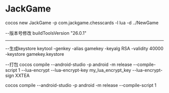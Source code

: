 # JackGame

cocos new JackGame -p com.jackgame.chesscards -l lua -d ../NewGame

--版本号修改
buildToolsVersion "26.0.1"

---------------------------------------------------------
--生成keystore
keytool -genkey -alias gamekey -keyalg RSA -validity 40000 -keystore gamekey.keystore

--打包
cocos compile --android-studio -p android -m release --compile-script 1 --lua-encrypt --lua-encrypt-key my_lua_encrypt_key --lua-encrypt-sign XXTEA

cocos compile --android-studio -p android -m release --compile-script 1